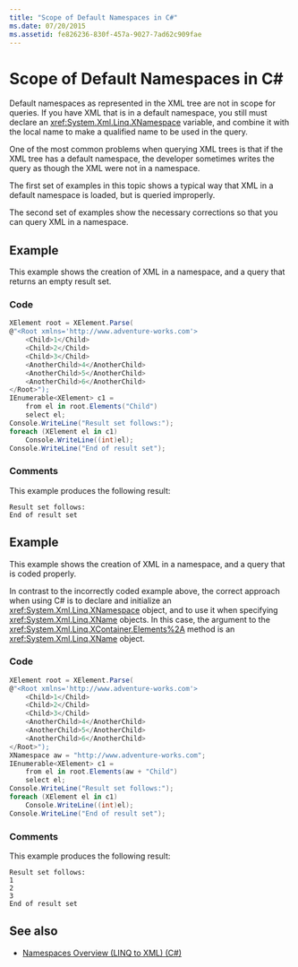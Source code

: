 ```yaml
---
title: "Scope of Default Namespaces in C#"
ms.date: 07/20/2015
ms.assetid: fe826236-830f-457a-9027-7ad62c909fae
---
```

# Scope of Default Namespaces in C\#
Default namespaces as represented in the XML tree are not in scope for queries. If you have XML that is in a default namespace, you still must declare an <xref:System.Xml.Linq.XNamespace> variable, and combine it with the local name to make a qualified name to be used in the query.  
  
 One of the most common problems when querying XML trees is that if the XML tree has a default namespace, the developer sometimes writes the query as though the XML were not in a namespace.  
  
 The first set of examples in this topic shows a typical way that XML in a default namespace is loaded, but is queried improperly.  
  
 The second set of examples show the necessary corrections so that you can query XML in a namespace.  
  
## Example  
 This example shows the creation of XML in a namespace, and a query that returns an empty result set.  
  
### Code  
  
```csharp  
XElement root = XElement.Parse(  
@"<Root xmlns='http://www.adventure-works.com'>  
    <Child>1</Child>  
    <Child>2</Child>  
    <Child>3</Child>  
    <AnotherChild>4</AnotherChild>  
    <AnotherChild>5</AnotherChild>  
    <AnotherChild>6</AnotherChild>  
</Root>");  
IEnumerable<XElement> c1 =  
    from el in root.Elements("Child")  
    select el;  
Console.WriteLine("Result set follows:");  
foreach (XElement el in c1)  
    Console.WriteLine((int)el);  
Console.WriteLine("End of result set");  
```  
  
### Comments  
 This example produces the following result:  
  
```  
Result set follows:  
End of result set  
```  
  
## Example  
 This example shows the creation of XML in a namespace, and a query that is coded properly.  
  
 In contrast to the incorrectly coded example above, the correct approach when using C# is to declare and initialize an <xref:System.Xml.Linq.XNamespace> object, and to use it when specifying <xref:System.Xml.Linq.XName> objects. In this case, the argument to the <xref:System.Xml.Linq.XContainer.Elements%2A> method is an <xref:System.Xml.Linq.XName> object.  
  
### Code  
  
```csharp  
XElement root = XElement.Parse(  
@"<Root xmlns='http://www.adventure-works.com'>  
    <Child>1</Child>  
    <Child>2</Child>  
    <Child>3</Child>  
    <AnotherChild>4</AnotherChild>  
    <AnotherChild>5</AnotherChild>  
    <AnotherChild>6</AnotherChild>  
</Root>");  
XNamespace aw = "http://www.adventure-works.com";  
IEnumerable<XElement> c1 =  
    from el in root.Elements(aw + "Child")  
    select el;  
Console.WriteLine("Result set follows:");  
foreach (XElement el in c1)  
    Console.WriteLine((int)el);  
Console.WriteLine("End of result set");  
```  
  
### Comments  
 This example produces the following result:  
  
```  
Result set follows:  
1  
2  
3  
End of result set  
```  
  
## See also

- [Namespaces Overview (LINQ to XML) (C#)](namespaces-overview-linq-to-xml.md)
